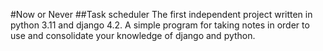 #Now or Never
##Task scheduler
The first independent project written in python 3.11 and django 4.2.
A simple program for taking notes in order to use and consolidate your knowledge of django and python.
